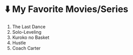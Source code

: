# ⬇️ My Favorite Movies/Series

1. The Last Dance
2. Solo-Leveling
3. Kuroko no Basket
4. Hustle
5. Coach Carter



